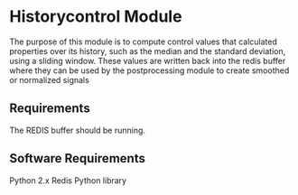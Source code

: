 # Historycontrol Module

The purpose of this module is to compute control values that calculated properties over its history, such as the median and the standard deviation, using a sliding window. 
These values are written back into the redis buffer where they can be used by the postprocessing module to create smoothed or normalized signals

## Requirements

The REDIS buffer should be running.

## Software Requirements

Python 2.x
Redis Python library
